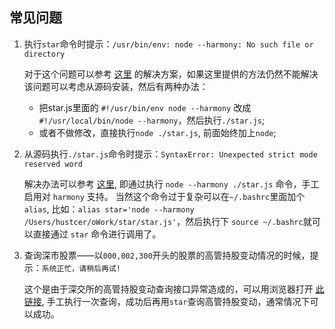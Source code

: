 
## 常见问题

1. 执行`star`命令时提示：`/usr/bin/env: node --harmony: No such file or directory`

    对于这个问题可以参考 [这里](https://github.com/joyent/node/issues/3911) 的解决方案，如果这里提供的方法仍然不能解决该问题可以考虑从源码安装，然后有两种办法：

    - 把star.js里面的 `#!/usr/bin/env node --harmony` 改成 `#!/usr/local/bin/node --harmony`，然后执行`./star.js`;
    - 或者不做修改，直接执行`node ./star.js`, 前面始终加上`node`;

2. 从源码执行`./star.js`命令时提示：`SyntaxError: Unexpected strict mode reserved word`

    解决办法可以参考 [这里](https://github.com/hustcer/star/issues/24), 即通过执行 `node --harmony ./star.js` 命令，手工启用对 `harmony` 支持。
当然这个命令过于复杂可以在`~/.bashrc`里面加个 `alias`, 比如：`alias star='node --harmony /Users/hustcer/oWork/star/star.js'`，然后执行下 `source ~/.bashrc`就可以直接通过 `star` 命令进行调用了。

3. 查询深市股票——以`000,002,300`开头的股票的高管持股变动情况的时候，提示：`系统正忙，请稍后再试!`

    这个是由于深交所的高管持股变动查询接口异常造成的，可以用浏览器打开 [此链接](http://www.szse.cn/main/mainboard/jgxxgk/djggfbd/), 手工执行一次查询，成功后再用`star`查询高管持股变动，通常情况下可以成功。
